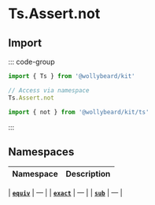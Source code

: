 # Ts.Assert.not

## Import

::: code-group

```typescript [Namespace]
import { Ts } from '@wollybeard/kit'

// Access via namespace
Ts.Assert.not
```

```typescript [Barrel]
import { not } from '@wollybeard/kit/ts'
```

:::

## Namespaces

| Namespace | Description |
| --------- | ----------- |

| [**`equiv`**](/api/ts/assert/not/equiv) | — |
| [**`exact`**](/api/ts/assert/not/exact) | — |
| [**`sub`**](/api/ts/assert/not/sub) | — |
